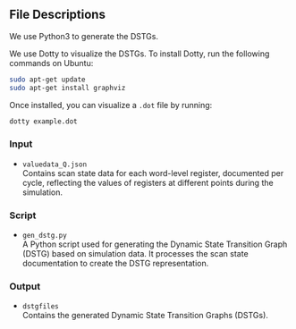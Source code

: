 ## File Descriptions 

We use Python3 to generate the DSTGs.

We use Dotty to visualize the DSTGs. To install Dotty, run the following commands on Ubuntu:

```bash
sudo apt-get update
sudo apt-get install graphviz
```

Once installed, you can visualize a `.dot` file by running:

```bash
dotty example.dot
```

### Input
- `valuedata_Q.json`  
  Contains scan state data for each word-level register, documented per cycle, reflecting the values of registers at different points during the simulation.

### Script

- `gen_dstg.py`  
  A Python script used for generating the Dynamic State Transition Graph (DSTG) based on simulation data. It processes the scan state documentation to create the DSTG representation.

### Output

- `dstgfiles`  
  Contains the generated Dynamic State Transition Graphs (DSTGs).

